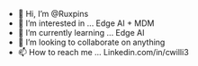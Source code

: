 - 👋 Hi, I’m @Ruxpins
- 👀 I’m interested in ... Edge AI + MDM
- 🌱 I’m currently learning ... Edge AI
- 💞️ I’m looking to collaborate on anything
- 📫 How to reach me ... Linkedin.com/in/cwilli3

<!---
Ruxpins/Ruxpins is a ✨ special ✨ repository because its `README.md` (this file) appears on your GitHub profile.
You can click the Preview link to take a look at your changes.
--->
